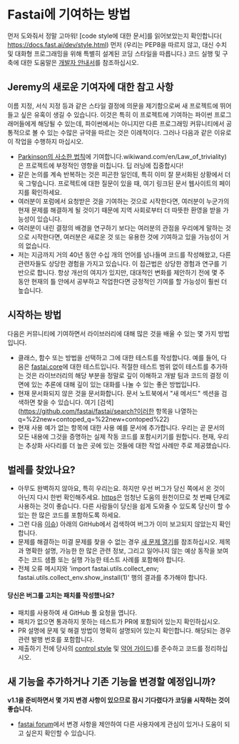 # Fastai에 기여하는 방법

먼저 도와줘서 정말 고마워! [code style에 대한 문서]를 읽어보았는지 확인합니다(
https://docs.fast.ai/dev/style.html) 먼저 (우리는 PEP8을 따르지 않고, 대신 수치 및 대화형 프로그래밍을 위해 특별히 설계된 코딩 스타일을 따릅니다.) 코드 실행 및 구축에 대한 도움말은 [개발자 안내서](https://docs.fast.ai/dev/develop.html)를 참조하십시오.

## Jeremy의 새로운 기여자에 대한 참고 사항

이름 지정, 서식 지정 등과 같은 스타일 결정에 의문을 제기함으로써 새 프로젝트에 뛰어들고 싶은 유혹이 생길 수 있습니다. 이것은 특히 이 프로젝트에 기여하는 파이썬 프로그래머들에게 해당될 수 있는데, 파이썬에서는 아니지만 다른 프로그래밍 커뮤니티에서 공통적으로 볼 수 있는 수많은 규약을 따르는 것은 이례적이다. 그러나 다음과 같은 이유로 이 작업을 수행하지 마십시오.

- [Parkinson의 사소한 법칙](https://www)에 기여합니다.wikiwand.com/en/Law_of_triviality)은 프로젝트에 부정적인 영향을 미칩니다. 딥 러닝에 집중합시다!
- 같은 논의를 계속 반복하는 것은 피곤한 일인데, 특히 이미 잘 문서화된 상황에서 더욱 그렇습니다. 프로젝트에 대한 질문이 있을 때, 여기 링크된 문서 웹사이트의 페이지를 확인하세요.
- 여러분이 포럼에서 요청받은 것을 기여하는 것으로 시작한다면, 여러분이 누군가의 현재 문제를 해결하게 될 것이기 때문에 지역 사회로부터 더 따뜻한 환영을 받을 가능성이 있습니다.
- 여러분이 내린 결정의 배경을 연구하기 보다는 여러분의 관점을 우리에게 말하는 것으로 시작한다면, 여러분은 새로운 것 또는 유용한 것에 기여하고 있을 가능성이 거의 없습니다.
- 저는 지금까지 거의 40년 동안 수십 개의 언어를 넘나들며 코드를 작성해왔고, 다른 관련자들도 상당한 경험을 가지고 있습니다. 이 접근법은 상당한 경험과 연구를 기반으로 합니다. 항상 개선의 여지가 있지만, 대대적인 변화를 제안하기 전에 몇 주 동안 현재의 틀 안에서 공부하고 작업한다면 긍정적인 기여를 할 가능성이 훨씬 더 높습니다.

## 시작하는 방법

다음은 커뮤니티에 기여하면서 라이브러리에 대해 많은 것을 배울 수 있는 몇 가지 방법입니다.

- 클래스, 함수 또는 방법을 선택하고 그에 대한 테스트를 작성합니다. 예를 들어, 다음은 [fastai.core](https://github.com/fastai/fastai1/blob/master/tests/test_core.py)에 대한 테스트입니다. 적절한 테스트 범위 없이 테스트를 추가하는 것은 라이브러리의 해당 부분을 정말로 깊이 이해하고 개발 팀과 코드의 결정 이면에 있는 추론에 대해 깊이 있는 대화를 나눌 수 있는 좋은 방법입니다.
- 현재 문서화되지 않은 것을 문서화합니다. 문서 노트북에서 "새 메서드" 섹션을 검색하면 찾을 수 있습니다. 여기 [검색](https://github.com/fastai/fastai/search?이러한 항목을 나열하는 q=%22new+contoped_q=%22new+contoped%22)
- 현재 사용 예가 없는 항목에 대한 사용 예를 문서에 추가합니다. 우리는 곧 문서의 모든 내용에 그것을 증명하는 실제 작동 코드를 포함시키기를 원합니다. 현재, 우리는 추상화 사다리를 더 높은 곳에 있는 것들에 대한 작업 사례만 주로 제공했습니다.

## 벌레를 찾았나요?

* 아무도 완벽하지 않아요, 특히 우리는요. 하지만 우선 버그가 당신 쪽에서 온 것이 아닌지 다시 한번 확인해주세요. [https](http://forums.fast.ai/)은 엄청난 도움의 원천이므로 첫 번째 단계로 사용하는 것이 좋습니다. 다른 사람들이 당신을 쉽게 도와줄 수 있도록 당신이 할 수 있는 한 많은 코드를 포함하도록 하세요.
* 그런 다음 [이슈](https://github.com/fastai/fastai/issues)) 아래의 GitHub에서 검색하여 버그가 이미 보고되지 않았는지 확인합니다.
* 문제를 해결하는 미결 문제를 찾을 수 없는 경우 [새 문제 열기](https://github.com/fastai/fastai/issues/new)를 참조하십시오. 제목과 명확한 설명, 가능한 한 많은 관련 정보, 그리고 일어나지 않는 예상 동작을 보여주는 코드 샘플 또는 실행 가능한 테스트 사례를 포함해야 합니다.
* 전체 오류 메시지와 'import fastai.utils.collect_env; fastai.utils.collect_env.show_install(1)' 행의 결과를 추가해야 합니다.

#### 당신은 버그를 고치는 패치를 작성했나요?

* 패치를 사용하여 새 GitHub 풀 요청을 엽니다.
* 패치가 없으면 통과하지 못하는 테스트가 PR에 포함되어 있는지 확인하십시오.
* PR 설명에 문제 및 해결 방법이 명확히 설명되어 있는지 확인합니다. 해당되는 경우 관련 발행 번호를 포함합니다.
* 제출하기 전에 당사의 [control style](https://docs.fast.ai/dev/abbr.html) 및 [약어 가이드](https://docs.fast.ai/dev/abbr.html))를 준수하고 코드를 정리하십시오.

## 새 기능을 추가하거나 기존 기능을 변경할 예정입니까?

**v1.1을 준비하면서 몇 가지 변경 사항이 있으므로 잠시 기다렸다가 코딩을 시작하는 것이 좋습니다.**

* [fastai forum](http://forums.fast.ai/)에서 변경 사항을 제안하여 다른 사용자에게 관심이 있거나 도움이 되고 싶은지 확인할 수 있습니다.
